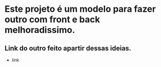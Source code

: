 # Este projeto é um modelo para fazer outro com front e back melhoradissimo.
 ## Link do outro feito apartir dessas ideias.
 - link

   
